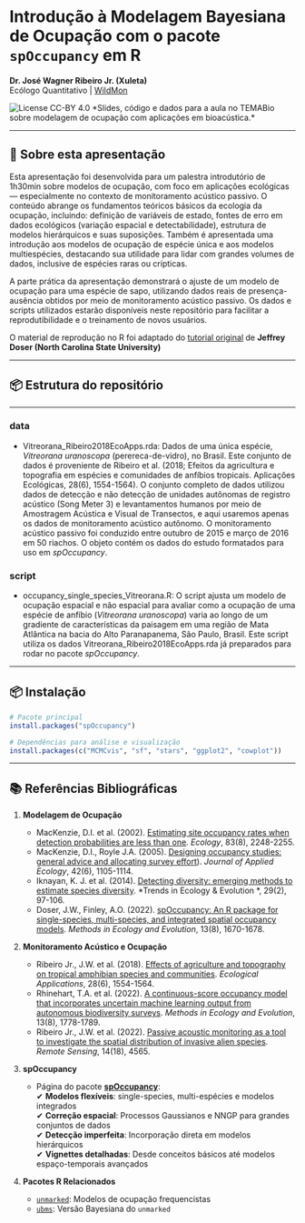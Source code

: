 # Introdução à Modelagem Bayesiana de Ocupação com o pacote `spOccupancy` em R

**Dr. José Wagner Ribeiro Jr. (Xuleta)**  
Ecólogo Quantitativo | [WildMon](https://wildmon.ai)  

<img src="https://img.shields.io/badge/license-CC_BY_4.0-green" alt="License CC-BY 4.0">  
*Slides, código e dados para a aula no TEMABio sobre modelagem de ocupação com aplicações em bioacústica.*

---

## 📌 Sobre esta apresentação
Esta apresentação foi desenvolvida para um palestra introdutório de 1h30min sobre modelos de ocupação, com foco em aplicações ecológicas — especialmente no contexto de monitoramento acústico passivo. O conteúdo abrange os fundamentos teóricos básicos da ecologia da ocupação, incluindo: definição de variáveis de estado, fontes de erro em dados ecológicos (variação espacial e detectabilidade), estrutura de modelos hierárquicos e suas suposições. Também é apresentada uma introdução aos modelos de ocupação de espécie única e aos modelos multiespécies, destacando sua utilidade para lidar com grandes volumes de dados, inclusive de espécies raras ou crípticas.

A parte prática da apresentação demonstrará o ajuste de um modelo de ocupação para uma espécie de sapo, utilizando dados reais de presença-ausência obtidos por meio de monitoramento acústico passivo. Os dados e scripts utilizados estarão disponíveis neste repositório para facilitar a reprodutibilidade e o treinamento de novos usuários.
  
O material de reprodução no R foi adaptado do [tutorial original](https://github.com/eco4cast/Statistical-Methods-Seminar-Series/tree/main/doser-finley-spocc) de **Jeffrey Doser (North Carolina State University)**

---

## 📦 Estrutura do repositório


---
### data
- Vitreorana_Ribeiro2018EcoApps.rda: Dados de uma única espécie, *Vitreorana uranoscopa* (perereca-de-vidro), no Brasil. Este conjunto de dados é proveniente de Ribeiro et al. (2018; Efeitos da agricultura e topografia em espécies e comunidades de anfíbios tropicais. Aplicações Ecológicas, 28(6), 1554-1564). O conjunto completo de dados utilizou dados de detecção e não detecção de unidades autônomas de registro acústico (Song Meter 3) e levantamentos humanos por meio de Amostragem Acústica e Visual de Transectos, e aqui usaremos apenas os dados de monitoramento acústico autônomo. O monitoramento acústico passivo foi conduzido entre outubro de 2015 e março de 2016 em 50 riachos. O objeto contém os dados do estudo formatados para uso em *spOccupancy*.

### script
- occupancy_single_species_Vitreorana.R: O script ajusta um modelo de ocupação espacial e não espacial para avaliar como a ocupação de uma espécie de anfíbio (*Vitreorana uranoscopa*) varia ao longo de um gradiente de características da paisagem em uma região de Mata Atlântica na bacia do Alto Paranapanema, São Paulo, Brasil. Este script utiliza os dados Vitreorana_Ribeiro2018EcoApps.rda já preparados para rodar no pacote *spOccupancy*.

---

## 📦 Instalação
```r
# Pacote principal
install.packages("spOccupancy")

# Dependências para análise e visualização
install.packages(c("MCMCvis", "sf", "stars", "ggplot2", "cowplot"))
```

---

## 📚 Referências Bibliográficas

1. **Modelagem de Ocupação**  
   - MacKenzie, D.I. et al. (2002). [Estimating site occupancy rates when detection probabilities are less than one](https://doi.org/10.1890/0012-9658(2002)083[2248:ESORWD]2.0.CO;2). *Ecology*, 83(8), 2248-2255.
   - MacKenzie, D.I., Royle J.A. (2005). [Designing occupancy studies: general advice and allocating survey effort](https://doi.org/10.1111/j.1365-2664.2005.01098.x)). *Journal of Applied Ecology*, 42(6), 1105-1114.
   - Iknayan, K. J. et al. (2014). [Detecting diversity: emerging methods to estimate species diversity](https://www.cell.com/trends/ecology-evolution/abstract/S0169-5347(13)00261-9?script=true). *Trends in Ecology & Evolution
*, 29(2), 97-106. 
   - Doser, J.W., Finley, A.O. (2022). [spOccupancy: An R package for single-species, multi-species, and integrated spatial occupancy models](https://doi.org/10.1111/2041-210X.13897). *Methods in Ecology and Evolution*, 13(8), 1670-1678.

2. **Monitoramento Acústico e Ocupação**  
   - Ribeiro Jr., J.W. et al. (2018). [Effects of agriculture and topography on tropical amphibian species and communities](https://doi.org/10.1002/eap.1741). *Ecological Applications*, 28(6), 1554-1564.
   - Rhinehart, T.A. et al. (2022). [A continuous-score occupancy model that incorporates uncertain machine learning output from autonomous biodiversity surveys](https://doi.org/10.1111/2041-210X.13905). *Methods in Ecology and Evolution*, 13(8), 1778-1789.
   - Ribeiro Jr., J.W. et al. (2022). [Passive acoustic monitoring as a tool to investigate the spatial distribution of invasive alien species](https://doi.org/10.3390/rs14184565). *Remote Sensing*, 14(18), 4565.

3. **spOccupancy**  
   - Página do pacote [**spOccupancy**](https://www.jeffdoser.com/files/spoccupancy-web/):   
✔ **Modelos flexíveis**: single-species, multi-espécies e modelos integrados  
✔ **Correção espacial**: Processos Gaussianos e NNGP para grandes conjuntos de dados  
✔ **Detecção imperfeita**: Incorporação direta em modelos hierárquicos  
✔ **Vignettes detalhadas**: Desde conceitos básicos até modelos espaço-temporais avançados  

4. **Pacotes R Relacionados**  
   - [`unmarked`](https://cran.r-project.org/web/packages/unmarked/index.html): Modelos de ocupação frequencistas  
   - [`ubms`](https://cran.r-project.org/web/packages/ubms/index.html): Versão Bayesiana do `unmarked`
